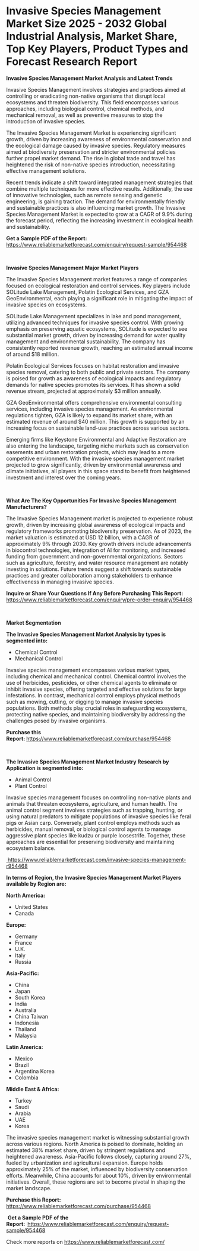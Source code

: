 <p><h1>Invasive Species Management Market Size 2025 - 2032 Global Industrial Analysis, Market Share, Top Key Players, Product Types and Forecast Research Report</h1></p><p><strong>Invasive Species Management Market Analysis and Latest Trends</strong></p>
<p><p>Invasive Species Management involves strategies and practices aimed at controlling or eradicating non-native organisms that disrupt local ecosystems and threaten biodiversity. This field encompasses various approaches, including biological control, chemical methods, and mechanical removal, as well as preventive measures to stop the introduction of invasive species.</p><p>The Invasive Species Management Market is experiencing significant growth, driven by increasing awareness of environmental conservation and the ecological damage caused by invasive species. Regulatory measures aimed at biodiversity preservation and stricter environmental policies further propel market demand. The rise in global trade and travel has heightened the risk of non-native species introduction, necessitating effective management solutions.</p><p>Recent trends indicate a shift toward integrated management strategies that combine multiple techniques for more effective results. Additionally, the use of innovative technologies, such as remote sensing and genetic engineering, is gaining traction. The demand for environmentally friendly and sustainable practices is also influencing market growth. The Invasive Species Management Market is expected to grow at a CAGR of 9.9% during the forecast period, reflecting the increasing investment in ecological health and sustainability.</p></p>
<p><strong>Get a Sample PDF of the Report:&nbsp;</strong> <a href="https://www.reliablemarketforecast.com/enquiry/request-sample/954468?utm_campaign=3182&utm_medium=2&utm_source=Github&utm_content=ia&utm_term=07032025&utm_id=invasive-species-management">https://www.reliablemarketforecast.com/enquiry/request-sample/954468</a></p>
<p>&nbsp;</p>
<p><strong>Invasive Species Management Major Market Players</strong></p>
<p><p>The Invasive Species Management market features a range of companies focused on ecological restoration and control services. Key players include SOLitude Lake Management, Polatin Ecological Services, and GZA GeoEnvironmental, each playing a significant role in mitigating the impact of invasive species on ecosystems.</p><p>SOLitude Lake Management specializes in lake and pond management, utilizing advanced techniques for invasive species control. With growing emphasis on preserving aquatic ecosystems, SOLitude is expected to see substantial market growth, driven by increasing demand for water quality management and environmental sustainability. The company has consistently reported revenue growth, reaching an estimated annual income of around $18 million.</p><p>Polatin Ecological Services focuses on habitat restoration and invasive species removal, catering to both public and private sectors. The company is poised for growth as awareness of ecological impacts and regulatory demands for native species promotes its services. It has shown a solid revenue stream, projected at approximately $3 million annually.</p><p>GZA GeoEnvironmental offers comprehensive environmental consulting services, including invasive species management. As environmental regulations tighten, GZA is likely to expand its market share, with an estimated revenue of around $40 million. This growth is supported by an increasing focus on sustainable land-use practices across various sectors.</p><p>Emerging firms like Keystone Environmental and Adaptive Restoration are also entering the landscape, targeting niche markets such as conservation easements and urban restoration projects, which may lead to a more competitive environment. With the invasive species management market projected to grow significantly, driven by environmental awareness and climate initiatives, all players in this space stand to benefit from heightened investment and interest over the coming years.</p></p>
<p>&nbsp;</p>
<p><strong>What Are The Key Opportunities For Invasive Species Management Manufacturers?</strong></p>
<p><p>The Invasive Species Management market is projected to experience robust growth, driven by increasing global awareness of ecological impacts and regulatory frameworks promoting biodiversity preservation. As of 2023, the market valuation is estimated at USD 12 billion, with a CAGR of approximately 9% through 2030. Key growth drivers include advancements in biocontrol technologies, integration of AI for monitoring, and increased funding from government and non-governmental organizations. Sectors such as agriculture, forestry, and water resource management are notably investing in solutions. Future trends suggest a shift towards sustainable practices and greater collaboration among stakeholders to enhance effectiveness in managing invasive species.</p></p>
<p><strong>Inquire or Share Your Questions If Any Before Purchasing This Report:</strong> <a href="https://www.reliablemarketforecast.com/enquiry/pre-order-enquiry/954468?utm_campaign=3182&utm_medium=2&utm_source=Github&utm_content=ia&utm_term=07032025&utm_id=invasive-species-management">https://www.reliablemarketforecast.com/enquiry/pre-order-enquiry/954468</a></p>
<p>&nbsp;</p>
<p><strong>Market Segmentation</strong></p>
<p><strong>The Invasive Species Management Market Analysis by types is segmented into:</strong></p>
<p><ul><li>Chemical Control</li><li>Mechanical Control</li></ul></p>
<p><p>Invasive species management encompasses various market types, including chemical and mechanical control. Chemical control involves the use of herbicides, pesticides, or other chemical agents to eliminate or inhibit invasive species, offering targeted and effective solutions for large infestations. In contrast, mechanical control employs physical methods such as mowing, cutting, or digging to manage invasive species populations. Both methods play crucial roles in safeguarding ecosystems, protecting native species, and maintaining biodiversity by addressing the challenges posed by invasive organisms.</p></p>
<p><strong>Purchase this Report:&nbsp;</strong><a href="https://www.reliablemarketforecast.com/purchase/954468?utm_campaign=3182&utm_medium=2&utm_source=Github&utm_content=ia&utm_term=07032025&utm_id=invasive-species-management">https://www.reliablemarketforecast.com/purchase/954468</a></p>
<p>&nbsp;</p>
<p><strong>The Invasive Species Management Market Industry Research by Application is segmented into:</strong></p>
<p><ul><li>Animal Control</li><li>Plant Control</li></ul></p>
<p><p>Invasive species management focuses on controlling non-native plants and animals that threaten ecosystems, agriculture, and human health. The animal control segment involves strategies such as trapping, hunting, or using natural predators to mitigate populations of invasive species like feral pigs or Asian carp. Conversely, plant control employs methods such as herbicides, manual removal, or biological control agents to manage aggressive plant species like kudzu or purple loosestrife. Together, these approaches are essential for preserving biodiversity and maintaining ecosystem balance.</p></p>
<p><a href="https://www.reliablemarketforecast.com/invasive-species-management-r954468?utm_campaign=3182&utm_medium=2&utm_source=Github&utm_content=ia&utm_term=07032025&utm_id=invasive-species-management">&nbsp;https://www.reliablemarketforecast.com/invasive-species-management-r954468</a></p>
<p><strong>In terms of Region, the Invasive Species Management Market Players available by Region are:</strong></p>
<p>
    <p> <strong> North America: </strong>
        <ul>
            <li>United States</li>
            <li>Canada</li>
        </ul>
        </p> 
    <p> <strong> Europe: </strong>
        <ul>
            <li>Germany</li>
            <li>France</li>
            <li>U.K.</li>
            <li>Italy</li>
            <li>Russia</li>
        </ul>
        </p> 
    <p> <strong> Asia-Pacific: </strong>
        <ul>
            <li>China</li>
            <li>Japan</li>
            <li>South Korea</li>
            <li>India</li>
            <li>Australia</li>
            <li>China Taiwan</li>
            <li>Indonesia</li>
            <li>Thailand</li>
            <li>Malaysia</li>
        </ul>
        </p> 
    <p> <strong> Latin America: </strong>
        <ul>
            <li>Mexico</li>
            <li>Brazil</li>
            <li>Argentina Korea</li>
            <li>Colombia</li>
        </ul>
        </p> 
    <p> <strong> Middle East & Africa: </strong>
        <ul>
            <li>Turkey</li>
            <li>Saudi</li>
            <li>Arabia</li>
            <li>UAE</li>
            <li>Korea</li>
        </ul>
    </p>
    </p>
<p><p>The invasive species management market is witnessing substantial growth across various regions. North America is poised to dominate, holding an estimated 38% market share, driven by stringent regulations and heightened awareness. Asia-Pacific follows closely, capturing around 27%, fueled by urbanization and agricultural expansion. Europe holds approximately 25% of the market, influenced by biodiversity conservation efforts. Meanwhile, China accounts for about 10%, driven by environmental initiatives. Overall, these regions are set to become pivotal in shaping the market landscape.</p></p>
<p><strong>Purchase this Report: </strong><a href="https://www.reliablemarketforecast.com/purchase/954468?utm_campaign=3182&utm_medium=2&utm_source=Github&utm_content=ia&utm_term=07032025&utm_id=invasive-species-management">https://www.reliablemarketforecast.com/purchase/954468</a></p>
<p>&nbsp;<strong>Get a Sample PDF of the Report:&nbsp;&nbsp;</strong><a href="https://www.reliablemarketforecast.com/enquiry/request-sample/954468?utm_campaign=3182&utm_medium=2&utm_source=Github&utm_content=ia&utm_term=07032025&utm_id=invasive-species-management">https://www.reliablemarketforecast.com/enquiry/request-sample/954468</a></p>
<p><strong></strong></p>
<p>Check more reports on <a href="https://www.reliablemarketforecast.com/?utm_campaign=3182&utm_medium=2&utm_source=Github&utm_content=ia&utm_term=07032025&utm_id=invasive-species-management">https://www.reliablemarketforecast.com/</a></p>